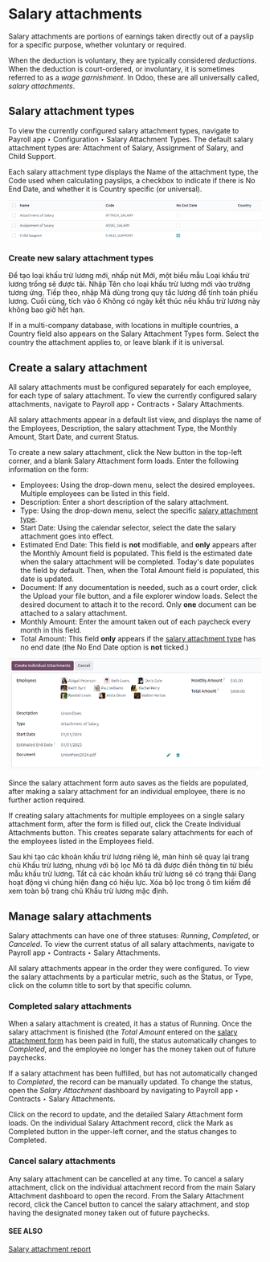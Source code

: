 # Salary attachments

Salary attachments are portions of earnings taken directly out of a payslip for a specific purpose,
whether voluntary or required.

When the deduction is voluntary, they are typically considered *deductions*. When the deduction is
court-ordered, or involuntary, it is sometimes referred to as a *wage garnishment*. In Odoo, these
are all universally called, *salary attachments*.

<a id="payroll-salary-attachment-types"></a>

## Salary attachment types

To view the currently configured salary attachment types, navigate to Payroll app
‣ Configuration ‣ Salary Attachment Types. The default salary attachment types are:
Attachment of Salary, Assignment of Salary, and Child Support.

Each salary attachment type displays the Name of the attachment type, the
Code used when calculating payslips, a checkbox to indicate if there is No
End Date, and whether it is Country specific (or universal).

![The default salary attachment types.](../../../.gitbook/assets/attachment-types.png)

### Create new salary attachment types

Để tạo loại khấu trừ lương mới, nhấp nút Mới, một biểu mẫu Loại khấu trừ lương trống sẽ được tải. Nhập Tên cho loại khấu trừ lương mới vào trường tương ứng. Tiếp theo, nhập Mã dùng trong quy tắc lương để tính toán phiếu lương. Cuối cùng, tích vào ô Không có ngày kết thúc nếu khấu trừ lương này không bao giờ hết hạn.

If in a multi-company database, with locations in multiple countries, a Country field
also appears on the Salary Attachment Types form. Select the country the attachment
applies to, or leave blank if it is universal.

<a id="payroll-salary-attachment-create"></a>

## Create a salary attachment

All salary attachments must be configured separately for each employee, for each type of salary
attachment. To view the currently configured salary attachments, navigate to Payroll
app ‣ Contracts ‣ Salary Attachments.

All salary attachments appear in a default list view, and displays the name of the
Employees, Description, the salary attachment Type, the
Monthly Amount, Start Date, and current Status.

To create a new salary attachment, click the New button in the top-left corner, and a
blank Salary Attachment form loads. Enter the following information on the form:

- Employees: Using the drop-down menu, select the desired employees. Multiple employees
  can be listed in this field.
- Description: Enter a short description of the salary attachment.
- Type: Using the drop-down menu, select the specific [salary attachment type](#payroll-salary-attachment-types).
- Start Date: Using the calendar selector, select the date the salary attachment goes
  into effect.
- Estimated End Date: This field is **not** modifiable, and **only** appears after the
  Monthly Amount field is populated. This field is the estimated date when the salary
  attachment will be completed. Today's date populates the field by default. Then, when the
  Total Amount field is populated, this date is updated.
- Document: If any documentation is needed, such as a court order, click the
  Upload your file button, and a file explorer window loads. Select the desired document
  to attach it to the record. Only **one** document can be attached to a salary attachment.
- Monthly Amount: Enter the amount taken out of each paycheck every month in this field.
- Total Amount: This field **only** appears if the [salary attachment type](#payroll-salary-attachment-types) has no end date (the No End Date option is
  **not** ticked.)

![The salary attachment form with all fields filled out.](../../../.gitbook/assets/salary-attachment-form.png)

Since the salary attachment form auto saves as the fields are populated, after making a salary
attachment for an individual employee, there is no further action required.

If creating salary attachments for multiple employees on a single salary attachment form, after the
form is filled out, click the Create Individual Attachments button. This creates
separate salary attachments for each of the employees listed in the Employees field.

Sau khi tạo các khoản khấu trừ lương riêng lẻ, màn hình sẽ quay lại trang chủ Khấu trừ lương, nhưng với bộ lọc Mô tả đã được điền thông tin từ biểu mẫu khấu trừ lương. Tất cả các khoản khấu trừ lương sẽ có trạng thái Đang hoạt động vì chúng hiện đang có hiệu lực. Xóa bộ lọc trong ô tìm kiếm để xem toàn bộ trang chủ Khấu trừ lương mặc định.

## Manage salary attachments

Salary attachments can have one of three statuses: *Running*, *Completed*, or *Canceled*. To view
the current status of all salary attachments, navigate to Payroll app ‣ Contracts
‣ Salary Attachments.

All salary attachments appear in the order they were configured. To view the salary attachments by
a particular metric, such as the Status, or Type, click on the column title
to sort by that specific column.

### Completed salary attachments

When a salary attachment is created, it has a status of Running. Once the salary
attachment is finished (the *Total Amount* entered on the [salary attachment form](#payroll-salary-attachment-create) has been paid in full), the status automatically changes to
*Completed*, and the employee no longer has the money taken out of future paychecks.

If a salary attachment has been fulfilled, but has not automatically changed to *Completed*, the
record can be manually updated. To change the status, open the *Salary Attachment* dashboard by
navigating to Payroll app ‣ Contracts ‣ Salary Attachments.

Click on the record to update, and the detailed Salary Attachment form loads. On the
individual Salary Attachment record, click the Mark as Completed button in
the upper-left corner, and the status changes to Completed.

### Cancel salary attachments

Any salary attachment can be cancelled at any time. To cancel a salary attachment, click on the
individual attachment record from the main Salary Attachment dashboard to open the
record. From the Salary Attachment record, click the Cancel button to cancel
the salary attachment, and stop having the designated money taken out of future paychecks.

#### SEE ALSO
[Salary attachment report](applications/hr/payroll/salary_attachment.md)
